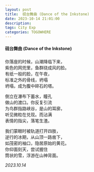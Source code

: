 ```yaml
---
layout: post
title:  砚台舞曲 (Dance of the Inkstone)
date: 2023-10-14 21:01:00
description: 
tags: City Exp
categories: TOGOWHERE
---
```


#### 砚台舞曲 (Dance of the Inkstone)  
#####

你落座的时候，山潮降临下来，  
紫色的网兜里，鱼群绕成风的脸。  
有纸一般的脸，在午夜，  
标准之外的骨线，坍塌  
坍塌，成为腹中碎石的塔。  

倒立在瀑布下蓄水，瞳孔  
做山的渡口。你反复引流  
为鸟群指路峡谷，是山的耳廓，  
听见微粒在兑现。而沾满  
表情的指尖，落笔生渣。  

我们蒙眼时被轨道打开四肢，  
逆行的冰期，从山顶一路凿下，  
如茂密的袖口，隐居原始的黄花。  
你仰面刻天，尝试握住  
筒状的雪，浮游在山神背面。  

*2023.10.14*

